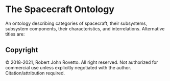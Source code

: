 # The Spacecraft Ontology
An ontology describing categories of spacecraft, their subsystems, subsystem components, their characteristics, and interrelations.
Alternative titles are:



## Copyright
© 2018-2021, Robert John Rovetto. All right reserved. Not authorized for commercial use unless explicitly negotiated with the author. Citation/attribution required.
